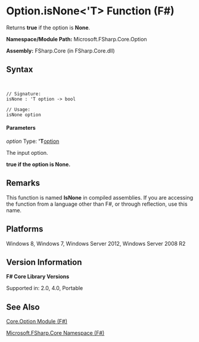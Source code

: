 # Option.isNone<'T> Function (F#)

Returns **true** if the option is **None**.

**Namespace/Module Path:** Microsoft.FSharp.Core.Option

**Assembly:** FSharp.Core (in FSharp.Core.dll)


## Syntax


```


// Signature:
isNone : 'T option -> bool

// Usage:
isNone option

```



#### Parameters
*option*
Type: **'T**[option](http://msdn.microsoft.com/en-us/library/b08add48-34bf-4410-80a1-ef6a8daddc58)


The input option.



**true if the option is None.**
## Remarks
This function is named **IsNone** in compiled assemblies. If you are accessing the function from a language other than F#, or through reflection, use this name.


## Platforms
Windows 8, Windows 7, Windows Server 2012, Windows Server 2008 R2


## Version Information
**F# Core Library Versions**

Supported in: 2.0, 4.0, Portable




## See Also
[Core.Option Module &#40;F&#35;&#41;](Core.Option-Module-%28FSharp%29.md)

[Microsoft.FSharp.Core Namespace &#40;F&#35;&#41;](Microsoft.FSharp.Core-Namespace-%28FSharp%29.md)

